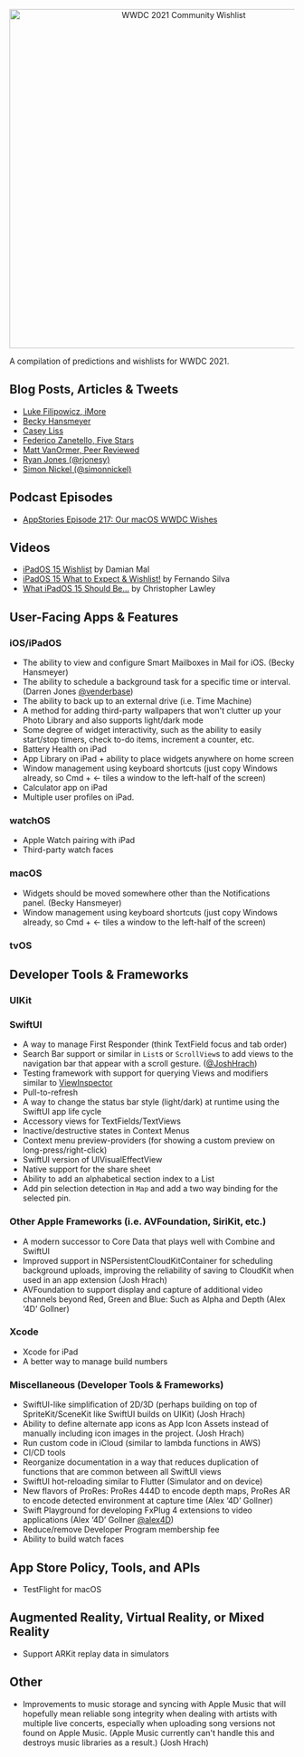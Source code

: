 <p align="center"><img src="https://github.com/bhansmeyer/WWDC-2021-Community-Wishlist/blob/main/wishlist_header.jpg?raw=true" width="600" alt="WWDC 2021 Community Wishlist"></p>

A compilation of predictions and wishlists for WWDC 2021.

## Blog Posts, Articles & Tweets
- [Luke Filipowicz, iMore](https://www.imore.com/these-are-features-i-want-see-watchos-8)
- [Becky Hansmeyer](https://beckyhansmeyer.com/2021/05/12/wishes-for-wwdc-2021/)
- [Casey Liss](https://www.caseyliss.com/2021/5/11/wwdc-wishes)
- [Federico Zanetello, Five Stars](https://www.fivestars.blog/articles/wwdc21-wishlist/)
- [Matt VanOrmer, Peer Reviewed](https://www.peerreviewed.io/blog/2021/5/4/my-hope-filled-wish-list-for-wwdc-2021)
- [Ryan Jones (@rjonesy)](https://twitter.com/rjonesy/status/1391079898077437954)
- [Simon Nickel (@simonnickel)](https://twitter.com/simonnickel/status/1352206945927761921?s=20)

## Podcast Episodes
- [AppStories Episode 217: Our macOS WWDC Wishes](https://appstories.net/episodes/217/)

## Videos
- [iPadOS 15 Wishlist](https://www.youtube.com/watch?v=eU28EhV66bI) by Damian Mal
- [iPadOS 15 What to Expect & Wishlist!](https://www.youtube.com/watch?v=kW4S8pKM_jM&t=2s) by Fernando Silva
- [What iPadOS 15 Should Be...](https://www.youtube.com/watch?v=RvZU0fXbr3Y) by Christopher Lawley

## User-Facing Apps & Features

### iOS/iPadOS
- The ability to view and configure Smart Mailboxes in Mail for iOS. (Becky Hansmeyer)
- The ability to schedule a background task for a specific time or interval. (Darren Jones [@venderbase](https://twitter.com/venderbase))
- The ability to back up to an external drive (i.e. Time Machine)
- A method for adding third-party wallpapers that won't clutter up your Photo Library and also supports light/dark mode
- Some degree of widget interactivity, such as the ability to easily start/stop timers, check to-do items, increment a counter, etc.
- Battery Health on iPad
- App Library on iPad + ability to place widgets anywhere on home screen
- Window management using keyboard shortcuts (just copy Windows already, so Cmd + <- tiles a window to the left-half of the screen)
- Calculator app on iPad
- Multiple user profiles on iPad.

### watchOS
- Apple Watch pairing with iPad
- Third-party watch faces

### macOS
- Widgets should be moved somewhere other than the Notifications panel. (Becky Hansmeyer)
- Window management using keyboard shortcuts (just copy Windows already, so Cmd + <- tiles a window to the left-half of the screen)

### tvOS

## Developer Tools & Frameworks

### UIKit

### SwiftUI
- A way to manage First Responder (think TextField focus and tab order)
- Search Bar support or similar in `List`s or `ScrollView`s to add views to the navigation bar that appear with a scroll gesture. ([@JoshHrach](https://twitter.com/JoshHrach))
- Testing framework with support for querying Views and modifiers similar to [ViewInspector](https://github.com/nalexn/ViewInspector)
- Pull-to-refresh
- A way to change the status bar style (light/dark) at runtime using the SwiftUI app life cycle
- Accessory views for TextFields/TextViews
- Inactive/destructive states in Context Menus
- Context menu preview-providers (for showing a custom preview on long-press/right-click)
- SwiftUI version of UIVisualEffectView
- Native support for the share sheet
- Ability to add an alphabetical section index to a List
- Add pin selection detection in `Map` and add a two way binding for the selected pin.

### Other Apple Frameworks (i.e. AVFoundation, SiriKit, etc.)
- A modern successor to Core Data that plays well with Combine and SwiftUI
- Improved support in NSPersistentCloudKitContainer for scheduling background uploads, improving the reliability of saving to CloudKit when used in an app extension (Josh Hrach)
- AVFoundation to support display and capture of additional video channels beyond Red, Green and Blue: Such as Alpha and Depth (Alex ‘4D’ Gollner)

### Xcode
- Xcode for iPad
- A better way to manage build numbers

### Miscellaneous (Developer Tools & Frameworks)
- SwiftUI-like simplification of 2D/3D (perhaps building on top of SpriteKit/SceneKit like SwiftUI builds on UIKit) (Josh Hrach)
- Ability to define alternate app icons as App Icon Assets instead of manually including icon images in the project. (Josh Hrach)
- Run custom code in iCloud (similar to lambda functions in AWS)
- CI/CD tools
- Reorganize documentation in a way that reduces duplication of functions that are common between all SwiftUI views
- SwiftUI hot-reloading similar to Flutter (Simulator and on device)
- New flavors of ProRes: ProRes 444D to encode depth maps, ProRes AR to encode detected environment at capture time (Alex ‘4D’ Gollner)
- Swift Playground for developing FxPlug 4 extensions to video applications (Alex ‘4D’ Gollner [@alex4D](https://twitter.com/alex4D))
- Reduce/remove Developer Program membership fee
- Ability to build watch faces

## App Store Policy, Tools, and APIs
- TestFlight for macOS

## Augmented Reality, Virtual Reality, or Mixed Reality
- Support ARKit replay data in simulators

## Other
- Improvements to music storage and syncing with Apple Music that will hopefully mean reliable song integrity when dealing with artists with multiple live concerts, especially when uploading song versions not found on Apple Music. (Apple Music currently can't handle this and destroys music libraries as a result.) (Josh Hrach)

